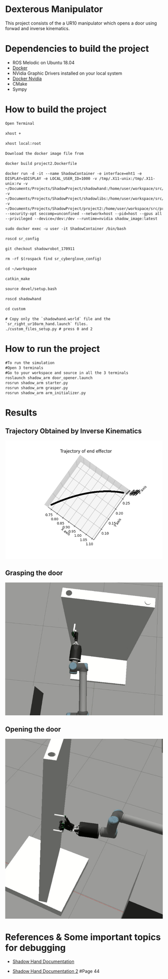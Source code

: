 # Dexterous Manipulator

This project consists of the a UR10 manipulator which opens a door using forwad and inverse kinematics. 

# Dependencies to build the project
 * ROS Melodic on Ubuntu 18.04
 * [Docker](https://docs.docker.com/get-docker/)
 * NVidia Graphic Drivers installed on your local system
 * [Docker Nvidia](https://docs.nvidia.com/datacenter/cloud-native/container-toolkit/install-guide.html)
 * CMake
 * Sympy
# How to build the project
```
Open Terminal

xhost +

xhost local:root

Download the docker image file from 

docker build project2.Dockerfile

docker run -d -it --name ShadowContainer -e interface=eht1 -e DISPLAY=$DISPLAY -e LOCAL_USER_ID=1000 -v /tmp/.X11-unix:/tmp/.X11-unix:rw -v ~/Documents/Projects/ShadowProject/shadowhand:/home/user/workspace/src/shadowhand:rw -v ~/Documents/Projects/ShadowProject/shadowlibs:/home/user/workspace/src/shadowlibs:rw -v ~/Documents/Projects/ShadowProject/project2:/home/user/workspace/src/project2:rw --security-opt seccomp=unconfined --network=host --pid=host --gpus all --privileged --device=/dev:/dev --runtime=nvidia shadow_image:latest

sudo docker exec -u user -it ShadowContainer /bin/bash

roscd sr_config

git checkout shadowrobot_170911

rm -rf $(rospack find sr_cyberglove_config)

cd ~/workspace

catkin_make

source devel/setup.bash

roscd shadowhand

cd custom

# Copy only the `shadowhand.world` file and the `sr_right_ur10arm_hand.launch` files.
./custom_files_setup.py # press 0 and 2
```

# How to run the project
```
#To run the simulation
#Open 3 terminals
#Go to your workspace and source in all the 3 terminals 
roslaunch shadow_arm door_opener.launch
rosrun shadow_arm starter.py
rosrun shadow_arm grasper.py
rosrun shadow_arm arm_initializer.py

```

# Results
<h2> Trajectory Obtained by Inverse Kinematics</h2>
<p align="center">
  <img src="./shadow_arm/results/IK_Door_Opening_curve2.png" alt="Logo"/>
</p>

<h2> Grasping the door</h2>
<p align="center">
  <img src="./shadow_arm/results/grasp.png" alt="Logo"/>
</p>
<h2>Opening the door</h2>
<p align="center">
  <img src="./shadow_arm/results/door_opening.png" alt="Logo"/>
</p>


# References & Some important topics for debugging

 * [Shadow Hand Documentation](https://dexterous-hand.readthedocs.io/en/latest/user_guide/3_software_description.html#writing-controllers)

 * [Shadow Hand Documentation 2](https://buildmedia.readthedocs.org/media/pdf/dexterous-hand/fsrc-2786_documentation/dexterous-hand.pdf) #Page 44
